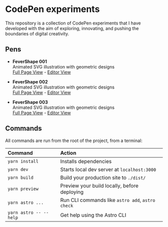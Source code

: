 # CodePen experiments

This repository is a collection of CodePen experiments that I have developed with the aim of exploring, innovating, and pushing the boundaries of digital creativity.

## Pens

- **FeverShape 001**<br>
  Animated SVG illustration with geometric designs<br>
  [Full Page View](https://codepen.io/juan-antonio-ledesma/full/abaLebM) - [Editor View](https://codepen.io/juan-antonio-ledesma/pen/abaLebM)

- **FeverShape 002**<br>
  Animated SVG illustration with geometric designs<br>
  [Full Page View](https://codepen.io/juan-antonio-ledesma/full/jOvYddo) - [Editor View](https://codepen.io/juan-antonio-ledesma/pen/jOvYddo)

- **FeverShape 003**<br>
  Animated SVG illustration with geometric designs<br>
  [Full Page View](https://codepen.io/juan-antonio-ledesma/full/abaErRN) - [Editor View](https://codepen.io/juan-antonio-ledesma/pen/abaErRN)

## Commands

All commands are run from the root of the project, from a terminal:

| Command                | Action                                           |
| :--------------------- | :----------------------------------------------- |
| `yarn install`         | Installs dependencies                            |
| `yarn dev`             | Starts local dev server at `localhost:3000`      |
| `yarn build`           | Build your production site to `./dist/`          |
| `yarn preview`         | Preview your build locally, before deploying     |
| `yarn astro ...`       | Run CLI commands like `astro add`, `astro check` |
| `yarn astro -- --help` | Get help using the Astro CLI                     |
